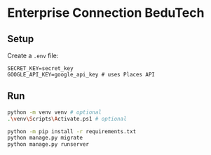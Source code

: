 # Enterprise Connection BeduTech

## Setup

Create a `.env` file:
```
SECRET_KEY=secret_key
GOOGLE_API_KEY=google_api_key # uses Places API
```

## Run

```sh
python -m venv venv # optional
.\venv\Scripts\Activate.ps1 # optional

python -m pip install -r requirements.txt
python manage.py migrate
python manage.py runserver
```